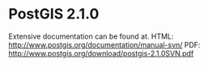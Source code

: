 PostGIS 2.1.0
============

Extensive documentation can be found at.
HTML: http://www.postgis.org/documentation/manual-svn/
PDF: http://www.postgis.org/download/postgis-2.1.0SVN.pdf

